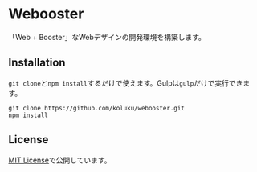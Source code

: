# Webooster

「Web + Booster」なWebデザインの開発環境を構築します。

## Installation

`git clone`と`npm install`するだけで使えます。Gulpは`gulp`だけで実行できます。

```
git clone https://github.com/koluku/webooster.git
npm install
```
## License

[MIT License](LICENSE.md)で公開しています。

